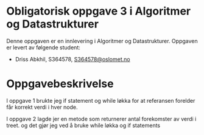 # Obligatorisk oppgave 3 i Algoritmer og Datastrukturer

Denne oppgaven er en innlevering i Algoritmer og Datastrukturer. 
Oppgaven er levert av følgende student:
* Driss Abkhil, S364578, S364578@oslomet.no


# Oppgavebeskrivelse

I oppgave 1 brukte jeg if statement og while løkka for at referansen
forelder får korrekt verdi i hver node.

I oppgave 2 lagde jer en metode som returnerer antal forekomster av verdi i treet.
og det gjør jeg ved å bruke while løkka og if statements


